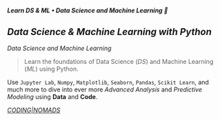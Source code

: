##### Learn DS & ML • _Data Science and Machine Learning_ 📖

## _Data Science & Machine Learning with Python_

_Data Science and Machine Learning_

> Learn the foundations of Data Science (_DS_) and Machine Learning (_ML_) using Python.

Use `Jupyter Lab`, `Numpy`, `Matplotlib`, `Seaborn`, `Pandas`, `Scikit Learn`, and much more to dive into ever more _Advanced Analysis_ and _Predictive Modeling_ using **Data** and **Code**.

[_CODING|NOMADS_](https://codingnomads.com/course/data-science-machine-learning "Learn Data Science and Machine Learning Online | CodingNomads")
